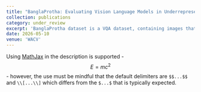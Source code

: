 ```yaml
---
title: "BanglaProtha: Evaluating Vision Language Models in Underrepresented Long-tail Cultural Contexts"
collection: publications
category: under_review
excerpt: 'BanglaProtha dataset is a VQA dataset, containing images that encapsulate Bengali cultural elements, questions in native Bengali, and semantically similar multiple-choice answer options. Our experiments provide behavioral insights of VLMs across prompting & fine-tuning strategies, cultural aspects, model size, and augmentation methods. Our work serves as a diagnostic tool for addressing and mitigating inequalities in multicultural and multilingual settings, thereby bringing efforts to democratize AI systems.'
date: 2026-05-10
venue: 'WACV'
---
```


Using [MathJax](https://www.mathjax.org/) in the description is supported - $$E=mc^2$$ - however, the use must be mindful that the default delimiters are `$$...$$` and `\\[...\\]` which differs from the `$...$` that is typically expected.
